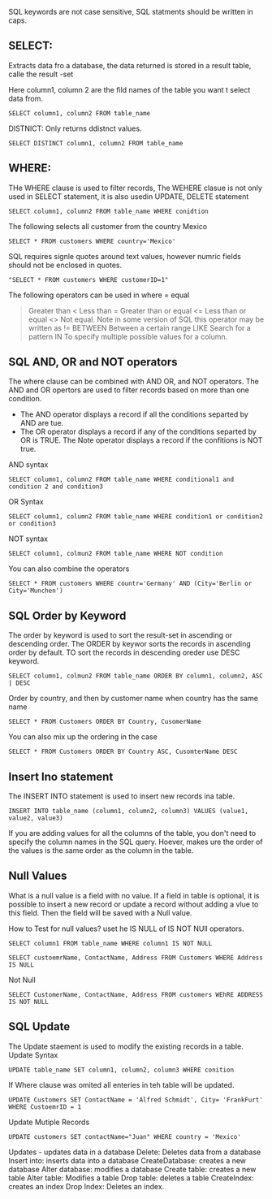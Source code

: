 

SQL keywords are not case sensitive, SQL statments should be written in caps. 

## SELECT: 
Extracts data fro a database, the data returned is stored in a result table, calle the result -set

Here column1, column 2 are the fild names of the table you want t select data from. 
```
SELECT column1, column2 FROM table_name
```

DISTNICT:
Only returns ddistnct values.
```
SELECT DISTINCT column1, column2 FROM table_name
```



## WHERE: 
THe WHERE clause is used to filter records, The WEHERE clasue is not only used in SELECT statement, it is also usedin UPDATE, DELETE statement
```
SELECT column1, column2 FROM table_name WHERE conidtion
```

The following selects all customer from the country Mexico
```
SELECT * FROM customers WHERE country='Mexico'
```

SQL requires signle quotes around text values, however numric fields should not be enclosed in quotes. 
```
"SELECT * FROM customers WHERE customerID=1"
```
The following operators can be used in where 
= equal
> Greater than
< Less than 
>= Greater than or equal
<= Less than or equal
<> Not equal. Note in some version of SQL this operator may be written as !=
BETWEEN Between a certain range
LIKE Search for a pattern
IN To specify multiple possible values for a column. 




## SQL AND, OR and NOT operators
The where clause can be combined with AND OR, and NOT operators. The AND and OR opertors are used to filter records based on more than one condition. 
- The AND operator displays a record if all the conditions separted by AND are tue. 
- The OR operator displays a record if any of the conditions separted by OR is TRUE. 
The Note operator displays a record if the confitions is NOT true. 

AND syntax
```
SELECT column1, column2 FROM table_name WHERE conditional1 and condition 2 and condition3
```

OR Syntax
```
SELECT column1, column2 FROM table_name WHERE condition1 or condition2 or condition3
```

NOT syntax
```
SELECT column1, colmun2 FROM table_name WHERE NOT condition
```

You can also combine the operators
```
SELECT * FROM customers WHERE countr='Germany' AND (City='Berlin or City='Munchen')
```



## SQL Order by Keyword
The order by keyword is used to sort the result-set in ascending or descending order. The ORDER by keywor sorts the records in ascending order by default. TO sort the records in descending oreder use DESC keyword.

```
SELECT column1, colmun2 FROM table_name ORDER BY column1, column2, ASC | DESC
```


Order by country, and then by customer name when country has the same name
```
SELECT * FROM Customers ORDER BY Country, CusomerName
```

You can also mix up the ordering in the case
```
SELECT * FROM Customers ORDER BY Country ASC, CusomterName DESC
```


## Insert Ino statement
The INSERT INTO statement is used to insert new records ina table. 
```
INSERT INTO table_name (column1, column2, column3) VALUES (value1, value2, value3)
```
If you are adding values for all the columns of the table, you don't need to specify the column names in the SQL query. Hoever, makes ure the order of the values is the same order as the column in the table. 


## Null Values
What is a null value is a field with no value. If a field in table is optional, it is possible to insert a new record or update a record without adding a vlue to this field. Then the field will be saved with a Null value. 

How to Test for null values?
uset he IS NULL of IS  NOT NUll operators. 

```
SELECT column1 FROM table_name WHERE column1 IS NOT NULL
```

```
SELECT custoemrName, ContactName, Address FROM Customers WHERE Address IS NULL
```

Not Null 
```
SELECT CustomerName, ContactName, Address FROM customers WEhRE ADDRESS IS NOT NULL
```

## SQL Update
The Update staement is used to modify the existing records in a table. 
Update Syntax
```
UPDATE table_name SET column1, column2, column3 WHERE conition
```
If Where clause was omited all enteries in teh table will be updated. 


```
UPDATE Customers SET ContactName = 'Alfred Schmidt', City= 'FrankFurt' WHERE CustoemrID = 1
```

Update Mutiple Records
```
UPDATE customers SET contactName="Juan" WHERE country = 'Mexico'
```

















Updates - updates data in a database
Delete: Deletes data from a database
Insert into: inserts data into a database
CreateDatabase: creates a new database
Alter database: modifies a database
Create table: creates a new table
Alter table: Modifies a table
Drop table: deletes a table
CreateIndex: creates an index
Drop Index: Deletes an index. 


